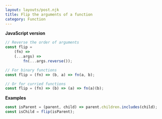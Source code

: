 ```yaml
---
layout: layouts/post.njk
title: Flip the arguments of a function
category: Function
---
```


**JavaScript version**

```js
// Reverse the order of arguments
const flip =
	(fn) =>
	(...args) =>
		fn(...args.reverse());

// For binary functions
const flip = (fn) => (b, a) => fn(a, b);

// Or for curried functions
const flip = (fn) => (b) => (a) => fn(a)(b);
```

**Examples**

```js
const isParent = (parent, child) => parent.children.includes(child);
const isChild = flip(isParent);
```
